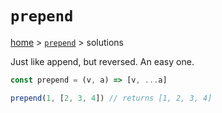 # `prepend`

[home](../README.md) &gt; [`prepend`](./README.md) &gt; solutions

Just like append, but reversed. An easy one.

```js
const prepend = (v, a) => [v, ...a]

prepend(1, [2, 3, 4]) // returns [1, 2, 3, 4]
```
